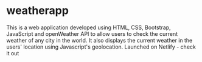 # weatherapp
This is a web application developed using HTML, CSS, Bootstrap, JavaScript and openWeather API to allow users to check the current weather of any city in the world.
It also displays the current weather in the users' location using Javascript's geolocation.
Launched on Netlify - check it out
